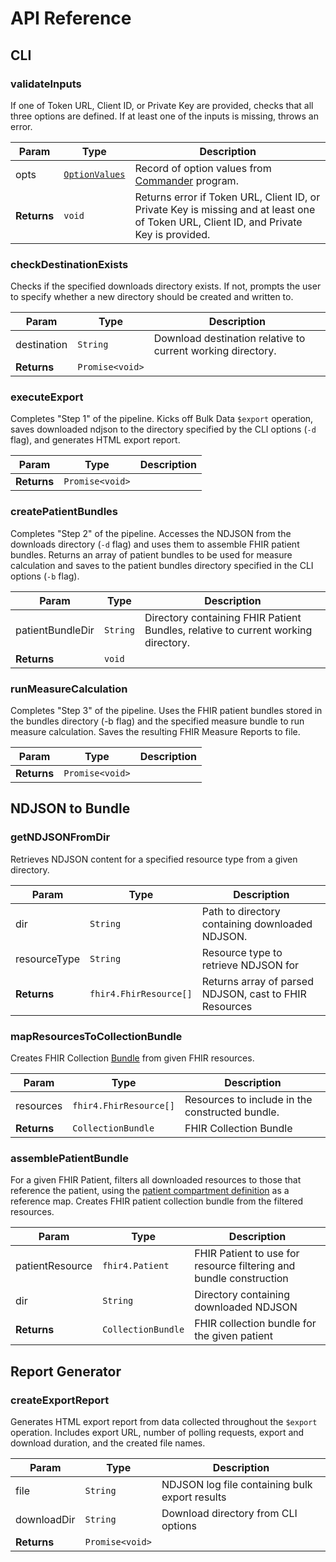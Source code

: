 # API Reference
## CLI

### validateInputs
If one of Token URL, Client ID, or Private Key are provided, checks that all three options are defined. If at least one of the inputs is missing, throws an error.

| Param         | Type     | Description                                                               |
| ------------- | -------- | ------------------------------------------------------------------------- |
| opts | [`OptionValues`](https://github.com/tj/commander.js/blob/33195f189b1ffa568c232503fb6ac0cf5548eb74/typings/index.d.ts#L277) | Record of option values from [Commander](https://www.npmjs.com/package/commander) program. |
| **Returns**   | `void`  | Returns error if Token URL, Client ID, or Private Key is missing and at least one of Token URL, Client ID, and Private Key is provided.                                              |

### checkDestinationExists
Checks if the specified downloads directory exists. If not, prompts the user to specify whether a new directory should be created and written to.

| Param         | Type     | Description                                                               |
| ------------- | -------- | ------------------------------------------------------------------------- |
| destination | `String` | Download destination relative to current working directory. |
| **Returns**   | `Promise<void>`  | &nbsp;                                                                    |

### executeExport
Completes "Step 1" of the pipeline.
Kicks off Bulk Data `$export` operation, saves downloaded ndjson to the directory specified by the CLI options (`-d` flag), and generates HTML export report.

| Param         | Type     | Description                                                               |
| ------------- | -------- | ------------------------------------------------------------------------- |
| **Returns**   | `Promise<void>`  | &nbsp;                                                                    |

### createPatientBundles
Completes "Step 2" of the pipeline.
Accesses the NDJSON from the downloads directory (`-d` flag) and uses them to assemble FHIR patient bundles. Returns an array of patient bundles to be used for measure calculation and saves to the patient bundles directory specified in the CLI options (`-b` flag).

| Param         | Type     | Description                                                               |
| ------------- | -------- | ------------------------------------------------------------------------- |
| patientBundleDir | `String` | Directory containing FHIR Patient Bundles, relative to current working directory. |
| **Returns**   | `void`  | &nbsp;                                                                    |

### runMeasureCalculation
Completes "Step 3" of the pipeline.
Uses the FHIR patient bundles stored in the bundles directory (-b flag) and the specified measure bundle to run measure calculation. Saves the resulting FHIR Measure Reports to file.

| Param         | Type     | Description                                                               |
| ------------- | -------- | ------------------------------------------------------------------------- |
| **Returns**   | `Promise<void>`  | &nbsp;                                                                    |


## NDJSON to Bundle

### getNDJSONFromDir
Retrieves NDJSON content for a specified resource type from a given directory.

| Param         | Type     | Description                                                               |
| ------------- | -------- | ------------------------------------------------------------------------- |
| dir | `String` | Path to directory containing downloaded NDJSON. |
| resourceType | `String` | Resource type to retrieve NDJSON for
| **Returns**   | `fhir4.FhirResource[]`  | Returns array of parsed NDJSON, cast to FHIR Resources       

### mapResourcesToCollectionBundle
Creates FHIR Collection [Bundle](https://www.hl7.org/fhir/bundle.html) from given FHIR resources.

| Param         | Type     | Description                                                               |
| ------------- | -------- | ------------------------------------------------------------------------- |
|resources | `fhir4.FhirResource[]` | Resources to include in the constructed bundle. |
| **Returns**   | `CollectionBundle`  | FHIR Collection Bundle

### assemblePatientBundle
For a given FHIR Patient, filters all downloaded resources to those that reference the
patient, using the [patient compartment definition](https://www.hl7.org/fhir/compartmentdefinition-patient.html) as a reference map. Creates FHIR
patient collection bundle from the filtered resources.

| Param         | Type     | Description                                                               |
| ------------- | -------- | ------------------------------------------------------------------------- |
| patientResource | `fhir4.Patient` | FHIR Patient to use for resource filtering and bundle construction |
| dir | `String` | Directory containing downloaded NDJSON |
| **Returns**   | `CollectionBundle`  | FHIR collection bundle for the given patient

## Report Generator

### createExportReport
Generates HTML export report from data collected throughout the `$export` operation. Includes export URL, number of polling requests, export and download duration, and the created file names.

| Param         | Type     | Description                                                               |
| ------------- | -------- | ------------------------------------------------------------------------- |
| file | `String` | NDJSON log file containing bulk export results |
| downloadDir | `String` | Download directory from CLI options |
| **Returns**   | `Promise<void>`  | &nbsp;                                                                    |


